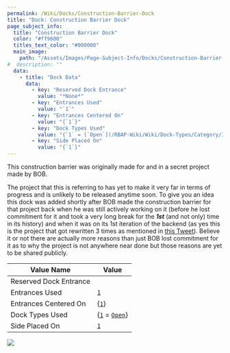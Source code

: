 ```yaml
---
permalink: /Wiki/Docks/Construction-Barrier-Dock
title: "Dock: Construction Barrier Dock"
page_subject_info:
  title: "Construction Barrier Dock"
  color: "#ff9600"
  titles_text_color: "#000000"
  main_image:
    path: "/Assets/Images/Page-Subject-Info/Docks/Construction-Barrier-Dock.png"
#  description: ""
  data:
    - title: "Dock Data"
      data:
        - key: "Reserved Dock Entrance"
          value: "*None*"
        - key: "Entrances Used"
          value: "`1`"
        - key: "Entrances Centered On"
          value: "{`1`}"
        - key: "Dock Types Used"
          value: "{`1` = [`Open`](/RBAP-Wiki/Wiki/Dock-Types/Category/In-Game#open)}"
        - key: "Side Placed On"
          value: "{`1`}"
---
```


This construction barrier was originally made for and in a secret project made by BOB.

The project that this is referring to has yet to make it very far in terms of progress and is unlikely to be released anytime soon. To give you an idea this dock was added shortly after BOB made the construction barrier for that project back when he was still actively working on it (before he lost commitment for it and took a very long break for the ***1st*** (and not only) time in its history) and when it was on its 1st iteration of the backend (as yes this is the project that got rewritten 3 times as mentioned in [this Tweet](https://twitter.com/ThisBeBOB_/status/1369425968931176448)). Believe it or not there are actually more reasons than just BOB lost commitment for it as to why the project is not anywhere near done but those reasons are yet to be shared publicly.

| Value Name             | Value |
|-|-|
| Reserved Dock Entrance |  |
| Entrances Used         | [`1`](/RBAP-Wiki/Wiki/Value-Types#number) |
| Entrances Centered On  | {[`1`](/RBAP-Wiki/Wiki/Value-Types#number)} |
| Dock Types Used        | {[`1`](/RBAP-Wiki/Wiki/Value-Types#number) = [`Open`](/RBAP-Wiki/Wiki/Dock-Types/Category/In-Game#open)} |
| Side Placed On         | [`1`](/RBAP-Wiki/Wiki/Value-Types#number) |

![](/RBAP-Wiki/Assets/Images/Docks/Construction%20Barrier%20Dock.png)